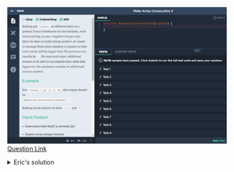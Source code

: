 ![(2019.10.19)makeArrayConsecutive2](images/(2019.10.19)makeArrayConsecutive2.jpg)
[Question Link](https://app.codesignal.com/arcade/intro/level-2/bq2XnSr5kbHqpHGJC)

<details>
<summary>Eric's solution</summary>
<p>

> ```js
>function makeArrayConsecutive2(statues) {
>  let t = statues;
>  t.sort(function(a,b){return a-b});
>  return t[t.length - 1] - t[0] - 1 - (t.length - 2);
>}
> ```
</p>
</details>
